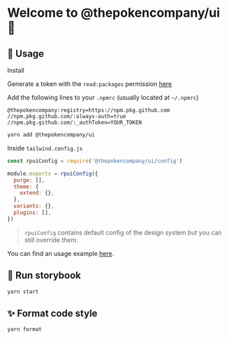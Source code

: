 # Welcome to @thepokencompany/ui 👋

## 🚀 Usage

Install

Generate a token with the `read:packages` permission [here](https://github.com/settings/tokens/new)

Add the following lines to your `.npmrc` (usually located at `~/.npmrc`)

```
@thepokencompany:registry=https://npm.pkg.github.com
//npm.pkg.github.com/:always-auth=true
//npm.pkg.github.com/:_authToken=YOUR_TOKEN
```

```sh
yarn add @thepokencompany/ui
```

Inside `tailwind.config.js`

```js
const rpuiConfig = require('@thepokencompany/ui/config')

module.exports = rpuiConfig({
  purge: [],
  theme: {
    extend: {},
  },
  variants: {},
  plugins: [],
})
```

> `rpuiConfig` contains default config of the design system but you can still override them.

You can find an usage example [here](example).

## 🎨 Run storybook

```sh
yarn start
```

## ✨ Format code style

```sh
yarn format
```
